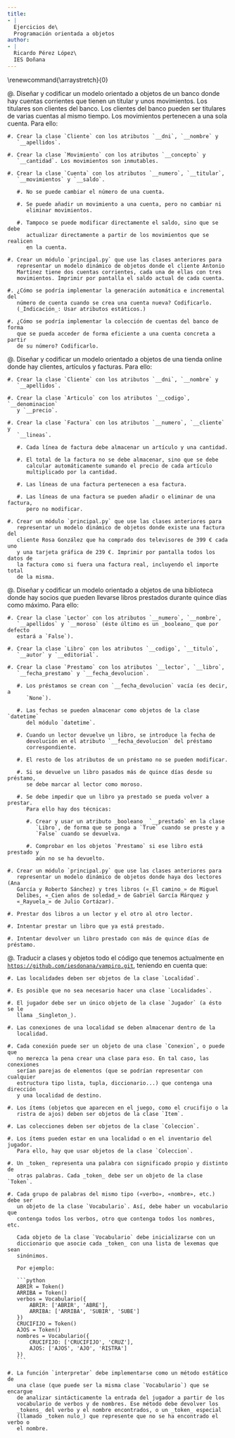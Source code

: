 ```yaml
---
title:
- |
  Ejercicios de\
  Programación orientada a objetos
author:
- |
  Ricardo Pérez López\
  IES Doñana
---
```


\renewcommand{\arraystretch}{0}

@. Diseñar y codificar un modelo orientado a objetos de un banco donde hay
   cuentas corrientes que tienen un titular y unos movimientos. Los titulares
   son clientes del banco. Los clientes del banco pueden ser titulares de
   varias cuentas al mismo tiempo. Los movimientos pertenecen a una sola
   cuenta. Para ello:

    #. Crear la clase `Cliente` con los atributos `__dni`, `__nombre` y
       `__apellidos`.

    #. Crear la clase `Movimiento` con los atributos `__concepto` y
       `__cantidad`. Los movimientos son inmutables.

    #. Crear la clase `Cuenta` con los atributos `__numero`, `__titular`,
       `__movimientos` y `__saldo`.

       #. No se puede cambiar el número de una cuenta.

       #. Se puede añadir un movimiento a una cuenta, pero no cambiar ni
          eliminar movimientos.

       #. Tampoco se puede modificar directamente el saldo, sino que se debe
          actualizar directamente a partir de los movimientos que se realicen
          en la cuenta.

    #. Crear un módulo `principal.py` que use las clases anteriores para
       representar un modelo dinámico de objetos donde el cliente Antonio
       Martínez tiene dos cuentas corrientes, cada una de ellas con tres
       movimientos. Imprimir por pantalla el saldo actual de cada cuenta.

    #. ¿Cómo se podría implementar la generación automática e incremental del
       número de cuenta cuando se crea una cuenta nueva? Codificarlo.
       (_Indicación_: Usar atributos estáticos.)

    #. ¿Cómo se podría implementar la colección de cuentas del banco de forma
       que se pueda acceder de forma eficiente a una cuenta concreta a partir
       de su número? Codificarlo.

@. Diseñar y codificar un modelo orientado a objetos de una tienda online donde
   hay clientes, artículos y facturas. Para ello:

    #. Crear la clase `Cliente` con los atributos `__dni`, `__nombre` y
       `__apellidos`.

    #. Crear la clase `Articulo` con los atributos `__codigo`, `__denominacion`
       y `__precio`.

    #. Crear la clase `Factura` con los atributos `__numero`, `__cliente` y
       `__lineas`.

       #. Cada línea de factura debe almacenar un artículo y una cantidad.

       #. El total de la factura no se debe almacenar, sino que se debe
          calcular automáticamente sumando el precio de cada artículo
          multiplicado por la cantidad.

       #. Las líneas de una factura pertenecen a esa factura.

       #. Las líneas de una factura se pueden añadir o eliminar de una factura,
          pero no modificar.

    #. Crear un módulo `principal.py` que use las clases anteriores para
       representar un modelo dinámico de objetos donde existe una factura del
       cliente Rosa González que ha comprado dos televisores de 399 € cada uno
       y una tarjeta gráfica de 239 €. Imprimir por pantalla todos los datos de
       la factura como si fuera una factura real, incluyendo el importe total
       de la misma.

@. Diseñar y codificar un modelo orientado a objetos de una biblioteca donde
   hay socios que pueden llevarse libros prestados durante quince días como
   máximo. Para ello:

    #. Crear la clase `Lector` con los atributos `__numero`, `__nombre`,
       `__apellidos` y `__moroso` (éste último es un _booleano_ que por defecto
       estará a `False`).

    #. Crear la clase `Libro` con los atributos `__codigo`, `__titulo`,
       `__autor` y `__editorial`.

    #. Crear la clase `Prestamo` con los atributos `__lector`, `__libro`,
       `__fecha_prestamo` y `__fecha_devolucion`.

       #. Los préstamos se crean con `__fecha_devolucion` vacía (es decir, a
          `None`).

       #. Las fechas se pueden almacenar como objetos de la clase `datetime`
          del módulo `datetime`.

       #. Cuando un lector devuelve un libro, se introduce la fecha de
          devolución en el atributo `__fecha_devolucion` del préstamo
          correspondiente.

       #. El resto de los atributos de un préstamo no se pueden modificar.

       #. Si se devuelve un libro pasados más de quince días desde su préstamo,
          se debe marcar al lector como moroso.

       #. Se debe impedir que un libro ya prestado se pueda volver a prestar.
          Para ello hay dos técnicas:

          #. Crear y usar un atributo _booleano_ `__prestado` en la clase
             `Libro`, de forma que se ponga a `True` cuando se preste y a
             `False` cuando se devuelva.

          #. Comprobar en los objetos `Prestamo` si ese libro está prestado y
             aún no se ha devuelto.

    #. Crear un módulo `principal.py` que use las clases anteriores para
       representar un modelo dinámico de objetos donde haya dos lectores (Ana
       García y Roberto Sánchez) y tres libros («_El camino_» de Miguel
       Delibes, «_Cien años de soledad_» de Gabriel García Márquez y
       «_Rayuela_» de Julio Cortázar).

    #. Prestar dos libros a un lector y el otro al otro lector.

    #. Intentar prestar un libro que ya está prestado.

    #. Intentar devolver un libro prestado con más de quince días de préstamo.

@. Traducir a clases y objetos todo el código que tenemos actualmente en \
   [`https://github.com/iesdonana/vampiro.git`](https://github.com/iesdonana/vampiro.git),
   teniendo en cuenta que:

    #. Las localidades deben ser objetos de la clase `Localidad`.

    #. Es posible que no sea necesario hacer una clase `Localidades`.

    #. El jugador debe ser un único objeto de la clase `Jugador` (a ésto se le
       llama _Singleton_).

    #. Las conexiones de una localidad se deben almacenar dentro de la
       localidad.

    #. Cada conexión puede ser un objeto de una clase `Conexion`, o puede que
       no merezca la pena crear una clase para eso. En tal caso, las conexiones
       serían parejas de elementos (que se podrían representar con cualquier
       estructura tipo lista, tupla, diccionario...) que contenga una dirección
       y una localidad de destino.

    #. Los ítems (objetos que aparecen en el juego, como el crucifijo o la
       ristra de ajos) deben ser objetos de la clase `Item`.

    #. Las colecciones deben ser objetos de la clase `Coleccion`.

    #. Los ítems pueden estar en una localidad o en el inventario del jugador.
       Para ello, hay que usar objetos de la clase `Coleccion`.

    #. Un _token_ representa una palabra con significado propio y distinto de
       otras palabras. Cada _token_ debe ser un objeto de la clase `Token`.

    #. Cada grupo de palabras del mismo tipo («verbo», «nombre», etc.) debe ser
       un objeto de la clase `Vocabulario`. Así, debe haber un vocabulario que
       contenga todos los verbos, otro que contenga todos los nombres, etc.

       Cada objeto de la clase `Vocabulario` debe inicializarse con un
       diccionario que asocie cada _token_ con una lista de lexemas que sean
       sinónimos.

       Por ejemplo:

       ```python
       ABRIR = Token()
       ARRIBA = Token()
       verbos = Vocabulario({
           ABRIR: ['ABRIR', 'ABRE'],
           ARRIBA: ['ARRIBA', 'SUBIR', 'SUBE']
       })
       CRUCIFIJO = Token()
       AJOS = Token()
       nombres = Vocabulario({
           CRUCIFIJO: ['CRUCIFIJO', 'CRUZ'],
           AJOS: ['AJOS', 'AJO', 'RISTRA']
       })
       ```

    #. La función `interpretar` debe implementarse como un método estático de
       una clase (que puede ser la misma clase `Vocabulario`) que se encargue
       de analizar sintácticamente la entrada del jugador a partir de los
       vocabulario de verbos y de nombres. Ese método debe devolver los
       _tokens_ del verbo y el nombre encontrados, o un _token_ especial
       (llamado _token nulo_) que represente que no se ha encontrado el verbo o
       el nombre.
